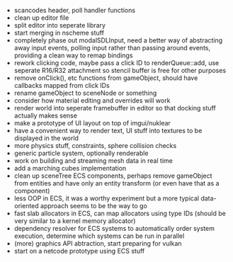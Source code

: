 - scancodes header, poll handler functions
- clean up editor file
- split editor into seperate library
- start merging in nscheme stuff
- completely phase out modalSDLInput, need a better way of abstracting
  away input events, polling input rather than passing around events,
  providing a clean way to remap bindings
- rework clicking code, maybe pass a click ID to renderQueue::add,
  use seperate R16/R32 attachment so stencil buffer is free for other
  purposes
- remove onClick(), etc functions from gameObject, should have callbacks
  mapped from click IDs
- rename gameObject to sceneNode or something
- consider how material editing and overrides will work 
- render world into seperate framebuffer in editor so that docking stuff
  actually makes sense
- make a prototype of UI layout on top of imgui/nuklear
- have a convenient way to render text, UI stuff into textures to be
  displayed in the world
- more physics stuff, constraints, sphere collision checks
- generic particle system, optionally renderable
- work on building and streaming mesh data in real time
- add a marching cubes implementation
- clean up sceneTree ECS components, perhaps remove gameObject from entities
  and have only an entity transform (or even have that as a component)
- less OOP in ECS, it was a worthy experiment but a more typical data-oriented
  approach seems to be the way to go
- fast slab allocators in ECS, can map allocators using type IDs
  (should be very similar to a kernel memory allocator)
- dependency resolver for ECS systems to automatically order system execution,
  determine which systems can be run in parallel
- (more) graphics API abtraction, start preparing for vulkan
- start on a netcode prototype using ECS stuff

